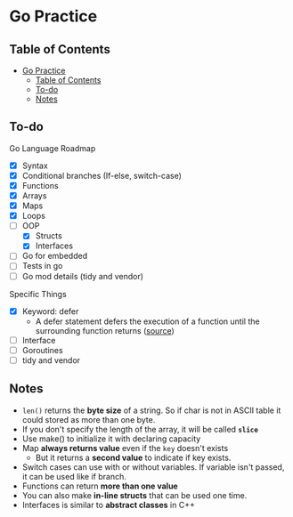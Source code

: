 # Go Practice

## Table of Contents
- [Go Practice](#go-practice)
  - [Table of Contents](#table-of-contents)
  - [To-do](#to-do)
  - [Notes](#notes)

## To-do
Go Language Roadmap
- [x] Syntax
- [x] Conditional branches (If-else, switch-case)
- [x] Functions
- [x] Arrays
- [x] Maps
- [x] Loops
- [ ] OOP
  - [x] Structs
  - [x] Interfaces
- [ ] Go for embedded
- [ ] Tests in go
- [ ] Go mod details (tidy and vendor)

Specific Things
- [x] Keyword: defer
  - A defer statement defers the execution of a function until the surrounding function returns ([source](https://go.dev/tour/flowcontrol/12))
- [ ] Interface
- [ ] Goroutines
- [ ] tidy and vendor

## Notes

- `len()` returns the **byte size** of a string. So if char is not in ASCII table it could stored as more than one byte.
- If you don't specify the length of the array, it will be called **`slice`**
- Use make() to initialize it with declaring capacity
- Map **always returns value** even if the `key` doesn't exists
  - But it returns a **second value** to indicate if key exists.
- Switch cases can use with or without variables. If variable isn't passed, it can be used like if branch.
- Functions can return **more than one value**
- You can also make **in-line structs** that can be used one time.
- Interfaces is similar to **abstract classes** in C++